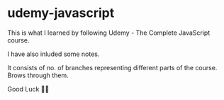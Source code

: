 # udemy-javascript
This is what I learned by following Udemy - The Complete JavaScript course.

I have also inluded some notes.

It consists of no. of branches representing different parts of the course. Brows through them.

Good Luck 👍🏻



